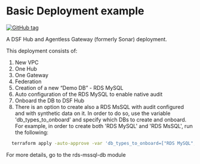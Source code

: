 # Basic Deployment example
[![GitHub tag](https://img.shields.io/github/v/tag/imperva/dsfkit.svg)](https://github.com/imperva/dsfkit/tags)

A DSF Hub and Agentless Gateway (formerly Sonar) deployment.

This deployment consists of:

1. New VPC
2. One Hub
3. One Gateway
4. Federation
5. Creation of a new “Demo DB” - RDS MySQL
6. Auto configuration of the RDS MySQL to enable native audit
7. Onboard the DB to DSF Hub
8. There is an option to create also a RDS MsSQL with audit configured and with synthetic data on it. In order to do so, use the variable 'db_types_to_onboard' and specify which DBs to create and onboard.
For example, in order to create both 'RDS MySQL' and 'RDS MsSQL', run the following:
```bash
  terraform apply -auto-approve -var 'db_types_to_onboard=["RDS MySQL", "RDS MsSQL"]'
   ```
For more details, go to the rds-mssql-db module
